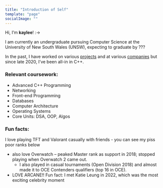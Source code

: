 ```yaml
---
title: "Introduction of Self"
template: "page"
socialImage: ""
---
```


Hi, I’m **kaylee**! :->

I am currently an undergraduate pursuing Computer Science at the  University of New South Wales (UNSW), expecting to graduate by ???

In the past, I have worked on various [projects](/pages/work/)
 and at various [companies](/pages/work/) but since late 2020, I’ve been all-in in C++.

### Relevant coursework:

- Advanced C++ Programming
- Networking
- Front-end Programming
- Databases
- Computer Architecture
- Operating Systems
- Core Units: DSA, OOP, Algos
### Fun facts:
I love playing TFT and Valorant casually with friends - you can see my piss poor ranks below
- also love Overwatch – peaked Master rank as support in 2018; stopped playing when Overwatch 2 came out.
    - I also played in casual tournaments (Open Division 2018) and almost made it to OCE Contenders qualifiers (top 16 in OCE).
- LOVE ARCANE!! Fun fact: I met Katie Leung in 2022, which was the most exciting celebrity moment